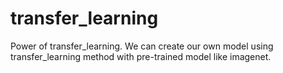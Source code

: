 # transfer_learning
Power of transfer_learning.
We can create our own model using transfer_learning method with pre-trained model like imagenet.
